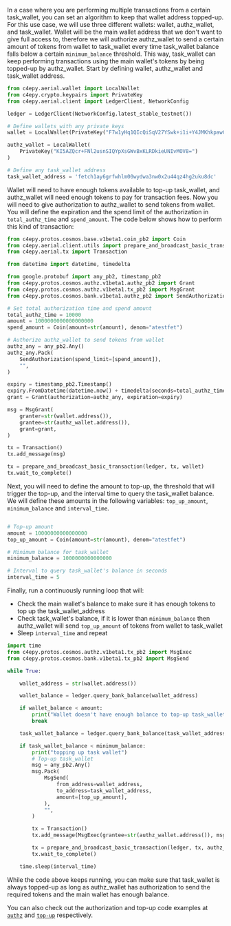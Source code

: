 In a case where you are performing multiple transactions from a certain task_wallet, you can set an algorithm to keep that wallet address topped-up. For this use case, we will use three different wallets: wallet, authz_wallet, and task_wallet. Wallet will be the main wallet address that we don't want to give full access to, therefore we will authorize authz_wallet to send a certain amount of tokens from wallet to task_wallet every time task_wallet balance falls below a certain `minimum_balance` threshold. This way, task_wallet can keep performing transactions using the main wallet's tokens by being topped-up by authz_wallet. Start by defining wallet, authz_wallet and task_wallet address.

```python
from c4epy.aerial.wallet import LocalWallet
from c4epy.crypto.keypairs import PrivateKey
from c4epy.aerial.client import LedgerClient, NetworkConfig

ledger = LedgerClient(NetworkConfig.latest_stable_testnet())

# Define wallets with any private keys
wallet = LocalWallet(PrivateKey("F7w1yHq1QIcQiSqV27YSwk+i1i+Y4JMKhkpawCQIh6s="))

authz_wallet = LocalWallet(
    PrivateKey("KI5AZQcr+FNl2usnSIQYpXsGWvBxKLRDkieUNIvMOV8=")
)

# Define any task_wallet address
task_wallet_address = 'fetch1ay6grfwhlm00wydwa3nw0x2u44qz4hg2uku8dc'
```
Wallet will need to have enough tokens available to top-up task_wallet, and authz_wallet will need enough tokens to pay for transaction fees. Now you will need to give authorization to authz_wallet to send tokens from wallet. You will define the expiration and the spend limit of the authorization in `total_authz_time` and `spend_amount`. The code below shows how to perform this kind of transaction:

```python
from c4epy.protos.cosmos.base.v1beta1.coin_pb2 import Coin
from c4epy.aerial.client.utils import prepare_and_broadcast_basic_transaction
from c4epy.aerial.tx import Transaction

from datetime import datetime, timedelta

from google.protobuf import any_pb2, timestamp_pb2
from c4epy.protos.cosmos.authz.v1beta1.authz_pb2 import Grant
from c4epy.protos.cosmos.authz.v1beta1.tx_pb2 import MsgGrant
from c4epy.protos.cosmos.bank.v1beta1.authz_pb2 import SendAuthorization

# Set total authorization time and spend amount
total_authz_time = 10000
amount = 1000000000000000000
spend_amount = Coin(amount=str(amount), denom="atestfet")

# Authorize authz_wallet to send tokens from wallet
authz_any = any_pb2.Any()
authz_any.Pack(
    SendAuthorization(spend_limit=[spend_amount]),
    "",
)

expiry = timestamp_pb2.Timestamp()
expiry.FromDatetime(datetime.now() + timedelta(seconds=total_authz_time * 60))
grant = Grant(authorization=authz_any, expiration=expiry)

msg = MsgGrant(
    granter=str(wallet.address()),
    grantee=str(authz_wallet.address()),
    grant=grant,
)

tx = Transaction()
tx.add_message(msg)

tx = prepare_and_broadcast_basic_transaction(ledger, tx, wallet)
tx.wait_to_complete()
```

Next, you will need to define the amount to top-up, the threshold that will trigger the top-up, and the interval time to query the task_wallet balance. We will define these amounts in the following variables: `top_up_amount`, `minimum_balance` and `interval_time`.

```python

# Top-up amount
amount = 10000000000000000
top_up_amount = Coin(amount=str(amount), denom="atestfet")

# Minimum balance for task_wallet
minimum_balance = 1000000000000000

# Interval to query task_wallet's balance in seconds
interval_time = 5
```

Finally, run a continuously running loop that will:
* Check the main wallet's balance to make sure it has enough tokens to top up the task_wallet_address
* Check task_wallet's balance, if it is lower than `minimum_balance` then authz_wallet will send `top_up_amount` of tokens from wallet to task_wallet
* Sleep `interval_time` and repeat

```python
import time
from c4epy.protos.cosmos.authz.v1beta1.tx_pb2 import MsgExec
from c4epy.protos.cosmos.bank.v1beta1.tx_pb2 import MsgSend

while True:

    wallet_address = str(wallet.address())

    wallet_balance = ledger.query_bank_balance(wallet_address)

    if wallet_balance < amount:
        print("Wallet doesn't have enough balance to top-up task_wallet")
        break

    task_wallet_balance = ledger.query_bank_balance(task_wallet_address)

    if task_wallet_balance < minimum_balance:
        print("topping up task wallet")
        # Top-up task_wallet
        msg = any_pb2.Any()
        msg.Pack(
            MsgSend(
                from_address=wallet_address,
                to_address=task_wallet_address,
                amount=[top_up_amount],
            ),
            "",
        )

        tx = Transaction()
        tx.add_message(MsgExec(grantee=str(authz_wallet.address()), msgs=[msg]))

        tx = prepare_and_broadcast_basic_transaction(ledger, tx, authz_wallet)
        tx.wait_to_complete()

    time.sleep(interval_time)
```

While the code above keeps running, you can make sure that task_wallet is always topped-up as long as authz_wallet has authorization to send the required tokens and the main wallet has enough balance.

You can also check out the authorization and top-up code examples at [`authz`](https://github.com/fetchai/cosmpy/blob/develop/examples/aerial_authz.py) and [`top-up`](https://github.com/fetchai/cosmpy/blob/develop/examples/aerial_topup.py) respectively.
